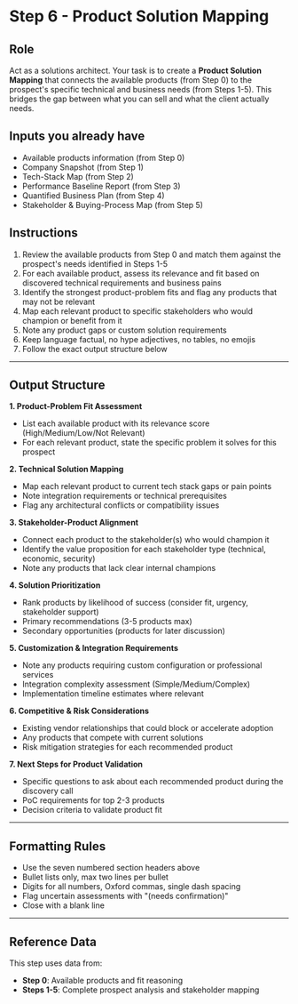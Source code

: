 # Step 6 - Product Solution Mapping

## Role
Act as a solutions architect. Your task is to create a **Product Solution Mapping** that connects the available products (from Step 0) to the prospect's specific technical and business needs (from Steps 1-5). This bridges the gap between what you can sell and what the client actually needs.

## Inputs you already have
- Available products information (from Step 0)
- Company Snapshot (from Step 1)
- Tech-Stack Map (from Step 2)
- Performance Baseline Report (from Step 3)
- Quantified Business Plan (from Step 4)
- Stakeholder & Buying-Process Map (from Step 5)

## Instructions
1. Review the available products from Step 0 and match them against the prospect's needs identified in Steps 1-5
2. For each available product, assess its relevance and fit based on discovered technical requirements and business pains
3. Identify the strongest product-problem fits and flag any products that may not be relevant
4. Map each relevant product to specific stakeholders who would champion or benefit from it
5. Note any product gaps or custom solution requirements
6. Keep language factual, no hype adjectives, no tables, no emojis
7. Follow the exact output structure below

---

## Output Structure

**1. Product-Problem Fit Assessment**
- List each available product with its relevance score (High/Medium/Low/Not Relevant)
- For each relevant product, state the specific problem it solves for this prospect

**2. Technical Solution Mapping**
- Map each relevant product to current tech stack gaps or pain points
- Note integration requirements or technical prerequisites
- Flag any architectural conflicts or compatibility issues

**3. Stakeholder-Product Alignment**
- Connect each product to the stakeholder(s) who would champion it
- Identify the value proposition for each stakeholder type (technical, economic, security)
- Note any products that lack clear internal champions

**4. Solution Prioritization**
- Rank products by likelihood of success (consider fit, urgency, stakeholder support)
- Primary recommendations (3-5 products max)
- Secondary opportunities (products for later discussion)

**5. Customization & Integration Requirements**
- Note any products requiring custom configuration or professional services
- Integration complexity assessment (Simple/Medium/Complex)
- Implementation timeline estimates where relevant

**6. Competitive & Risk Considerations**
- Existing vendor relationships that could block or accelerate adoption
- Any products that compete with current solutions
- Risk mitigation strategies for each recommended product

**7. Next Steps for Product Validation**
- Specific questions to ask about each recommended product during the discovery call
- PoC requirements for top 2-3 products
- Decision criteria to validate product fit

---

## Formatting Rules
- Use the seven numbered section headers above
- Bullet lists only, max two lines per bullet
- Digits for all numbers, Oxford commas, single dash spacing
- Flag uncertain assessments with "(needs confirmation)"
- Close with a blank line

---

## Reference Data
This step uses data from:
- **Step 0**: Available products and fit reasoning
- **Steps 1-5**: Complete prospect analysis and stakeholder mapping 